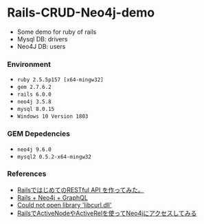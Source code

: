 # Rails-CRUD-Neo4j-demo
+ Some demo for ruby of rails
+ Mysql DB: drivers
+ Neo4J DB: users

### Environment
+ `ruby 2.5.5p157 [x64-mingw32]`
+ `gem 2.7.6.2`
+ `rails 6.0.0`
+ `neo4j 3.5.8`
+ `mysql 8.0.15`
+ `Windows 10 Version 1803`

### GEM Depedencies
+ `neo4j 9.6.0`
+ `mysql2 0.5.2-x64-mingw32`

### References
+ [RailsではじめてのRESTful API を作ってみた。](https://qiita.com/akura/items/f7b9e6abd2248c5b3d0f)
+ [Rails + Neo4j + GraphQL](https://qiita.com/enkatsu/items/94ad000b76fd9cb89fb4)
+ [Could not open library 'libcurl.dll'](https://kwojcicki.github.io/blog/LIBCURL-JEKYLL)
+ [RailsでActiveNodeやActiveRelを使ってNeo4jにアクセスしてみる](https://qiita.com/yudedako/items/072df2838b79162db5e7)